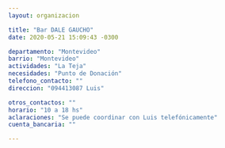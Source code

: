 ```yaml
---
layout: organizacion

title: "Bar DALE GAUCHO"
date: 2020-05-21 15:09:43 -0300

departamento: "Montevideo"
barrio: "Montevideo"
actividades: "La Teja"
necesidades: "Punto de Donación"
telefono_contacto: ""
direccion: "094413087 Luis"

otros_contactos: ""
horario: "10 a 18 hs"
aclaraciones: "Se puede coordinar con Luis telefónicamente"
cuenta_bancaria: ""

---
```

